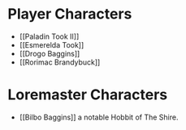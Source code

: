 ---
---

# Player Characters
* [[Paladin Took II]]
* [[Esmerelda Took]]
* [[Drogo Baggins]]
* [[Rorimac Brandybuck]]

# Loremaster Characters
* [[Bilbo Baggins]] a notable Hobbit of The Shire.